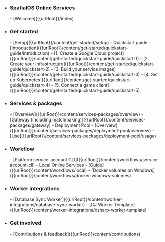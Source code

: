 - <h3>SpatialOS Online Services</h3>   
    - [Welcome]({{urlRoot}}/index)
- <h3>Get started</h3>
    - [Setup]({{urlRoot}}/content/get-started/setup)
    - Quickstart guide
        - [Introduction]({{urlRoot}}/content/get-started/quickstart-guide/introduction)
        - [1. Create a Google Cloud project]({{urlRoot}}/content/get-started/quickstart-guide/quickstart-1)
        - [2. Create your infrastructure]({{urlRoot}}/content/get-started/quickstart-guide/quickstart-2)
        - [3. Build your service images]({{urlRoot}}/content/get-started/quickstart-guide/quickstart-3)
        - [4. Set up Kubernetes]({{urlRoot}}/content/get-started/quickstart-guide/quickstart-4)
        - [5. Connect a game client]({{urlRoot}}/content/get-started/quickstart-guide/quickstart-5)
- <h3>Services & packages</h3>
    - [Overview]({{urlRoot}}/content/services-packages/overview)
    - [Gateway (including matchmaking)]({{urlRoot}}/content/services-packages/gateway)
    - Deployment Pool
        - [Overview]({{urlRoot}}/content/services-packages/deployment-pool/overview)
        - [Use]({{urlRoot}}/content/services-packages/deployment-pool/usage)
- <h3>Workflow</h3>
    - [Platform service-account CLI]({{urlRoot}}/content/workflows/service-account-cli)
    - Local Online Services
        - [Guide]({{urlRoot}}/content/workflows/local)
        - [Docker volumes on Windows]({{urlRoot}}/content/workflows/docker-windows-volumes)
- <h3>Worker integrations</h3>
    - [Database Sync Worker]({{urlRoot}}/content/worker-integrations/database-sync-worker)
    - [C# Worker Template]({{urlRoot}}/content/worker-integrations/csharp-worker-template)
- <h3>Get involved</h3>
    - [Contributions & feedback]({{urlRoot}}/content/contributions)